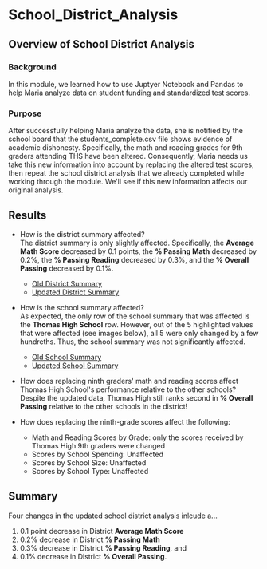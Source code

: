 # School_District_Analysis

## Overview of School District Analysis

### Background
In this module, we learned how to use Juptyer Notebook and Pandas to help Maria analyze data on student funding and standardized test scores. 

### Purpose
After successfully helping Maria analyze the data, she is notified by the school board that the students_complete.csv file shows evidence of academic dishonesty. Specifically, the math and reading grades for 9th graders attending THS have been altered. Consequently, Maria needs us take this new information into account by replacing the altered test scores, then repeat the school district analysis that we already completed while working through the module. We'll see if this new information affects our original analysis. 

## Results

- How is the district summary affected? \
The district summary is only slightly affected. Specifically, the **Average Math Score** decreased by 0.1 points, the **% Passing Math** decreased by 0.2%, the **% Passing Reading** decreased by 0.3%, and the **% Overall Passing** decreased by 0.1%.

   - [Old District Summary](https://github.com/dharlerjr/School_District_Analysis/blob/main/Resources/Images/01_District_Summary/old_district_sum.PNG?raw=true)
   - [Updated District Summary](https://github.com/dharlerjr/School_District_Analysis/blob/main/Resources/Images/01_District_Summary/new_district_sum.PNG?raw=true)

- How is the school summary affected? \
As expected, the only row of the school summary that was affected is the **Thomas High School** row. However, out of the 5 highlighted values that were affected (see images below), all 5 were only changed by a few hundreths. Thus, the school summary was not significantly affected. 

   - [Old School Summary](https://github.com/dharlerjr/School_District_Analysis/blob/main/Resources/Images/02_School_Summary/old_school_summary.PNG?raw=true)
   - [Updated School Summary](https://github.com/dharlerjr/School_District_Analysis/blob/main/Resources/Images/02_School_Summary/new_school_summary.PNG?raw=true)

- How does replacing ninth graders' math and reading scores affect Thomas High School's performance relative to the other schools? \
Despite the updated data, Thomas High still ranks second in **% Overall Passing** relative to the other schools in the district!

- How does replacing the ninth-grade scores affect the following:
    - Math and Reading Scores by Grade: only the scores received by Thomas High 9th graders were changed
    - Scores by School Spending: Unaffected
    - Scores by School Size: Unaffected
    - Scores by School Type: Unaffected


## Summary
Four changes in the updated school district analysis inlcude a...
1. 0.1 point decrease in District **Average Math Score**
2. 0.2% decrease in District **% Passing Math**
3. 0.3% decrease in District **% Passing Reading**, and
4. 0.1% decrease in District **% Overall Passing**.
